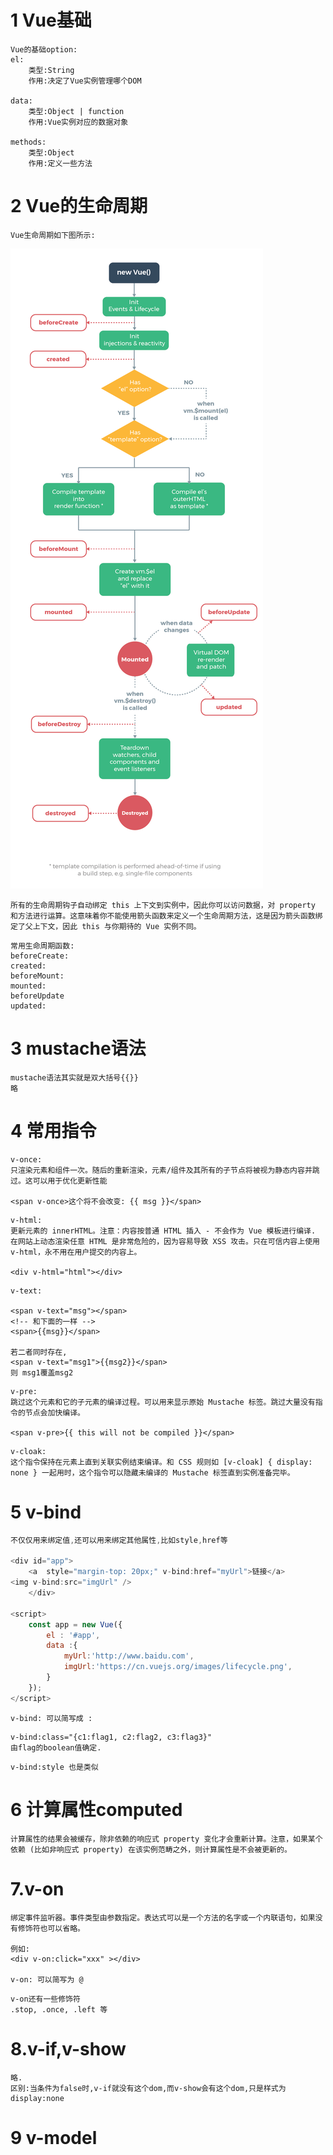 # 1 Vue基础

```
Vue的基础option:
el:
	类型:String
	作用:决定了Vue实例管理哪个DOM
	
data:
	类型:Object | function
	作用:Vue实例对应的数据对象

methods:
	类型:Object
	作用:定义一些方法
```



# 2 Vue的生命周期

```
Vue生命周期如下图所示:
```

![](pic\lifecycle.png)

```
所有的生命周期钩子自动绑定 this 上下文到实例中，因此你可以访问数据，对 property 和方法进行运算。这意味着你不能使用箭头函数来定义一个生命周期方法，这是因为箭头函数绑定了父上下文，因此 this 与你期待的 Vue 实例不同。
```

```
常用生命周期函数:
beforeCreate:
created:
beforeMount:
mounted:
beforeUpdate
updated:
```



# 3 mustache语法

```
mustache语法其实就是双大括号{{}}
略
```



# 4 常用指令

```
v-once:
只渲染元素和组件一次。随后的重新渲染，元素/组件及其所有的子节点将被视为静态内容并跳过。这可以用于优化更新性能

<span v-once>这个将不会改变: {{ msg }}</span>
```

```
v-html:
更新元素的 innerHTML。注意：内容按普通 HTML 插入 - 不会作为 Vue 模板进行编译.
在网站上动态渲染任意 HTML 是非常危险的，因为容易导致 XSS 攻击。只在可信内容上使用 v-html，永不用在用户提交的内容上。

<div v-html="html"></div>
```

```
v-text:

<span v-text="msg"></span>
<!-- 和下面的一样 -->
<span>{{msg}}</span>

若二者同时存在,
<span v-text="msg1">{{msg2}}</span>
则 msg1覆盖msg2
```

```
v-pre:
跳过这个元素和它的子元素的编译过程。可以用来显示原始 Mustache 标签。跳过大量没有指令的节点会加快编译。

<span v-pre>{{ this will not be compiled }}</span>
```

```
v-cloak:
这个指令保持在元素上直到关联实例结束编译。和 CSS 规则如 [v-cloak] { display: none } 一起用时，这个指令可以隐藏未编译的 Mustache 标签直到实例准备完毕。
```



# 5 v-bind

```javascript
不仅仅用来绑定值,还可以用来绑定其他属性,比如style,href等

<div id="app">
    <a  style="margin-top: 20px;" v-bind:href="myUrl">链接</a>
<img v-bind:src="imgUrl" />
    </div>

<script>
    const app = new Vue({
        el : '#app',
        data :{
            myUrl:'http://www.baidu.com',
            imgUrl:'https://cn.vuejs.org/images/lifecycle.png',
        }
    });
</script>
```

```
v-bind: 可以简写成 :
```

```
v-bind:class="{c1:flag1, c2:flag2, c3:flag3}"
由flag的boolean值确定.
```

```
v-bind:style 也是类似
```



# 6 计算属性computed

```
计算属性的结果会被缓存，除非依赖的响应式 property 变化才会重新计算。注意，如果某个依赖 (比如非响应式 property) 在该实例范畴之外，则计算属性是不会被更新的。
```



# 7.v-on

```
绑定事件监听器。事件类型由参数指定。表达式可以是一个方法的名字或一个内联语句，如果没有修饰符也可以省略。

例如:
<div v-on:click="xxx" ></div>

v-on: 可以简写为 @
```

```
v-on还有一些修饰符
.stop, .once, .left 等
```



# 8.v-if,v-show

```
略.
区别:当条件为false时,v-if就没有这个dom,而v-show会有这个dom,只是样式为display:none
```



# 9 v-model

```

```


